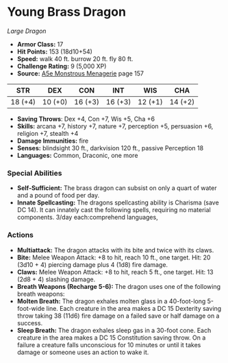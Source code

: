 # Young Brass Dragon

*Large* *Dragon*

- **Armor Class:** 17
- **Hit Points:** 153 (18d10+54)
- **Speed:** walk 40 ft. burrow 20 ft. fly 80 ft.
- **Challenge Rating:** 9 (5,000 XP)
- **Source:** [A5e Monstrous Menagerie](https://enpublishingrpg.com/products/level-up-monstrous-menagerie-a5e) page 157

| STR | DEX | CON | INT | WIS | CHA |
| --- | --- | --- | --- | --- | --- |
| 18 (+4) | 10 (+0) | 16 (+3) | 16 (+3) | 12 (+1) | 14 (+2) |

- **Saving Throws**: Dex +4, Con +7, Wis +5, Cha +6
- **Skills:** arcana +7, history +7, nature +7, perception +5, persuasion +6, religion +7, stealth +4
- **Damage Immunities:** fire
- **Senses:** blindsight 30 ft., darkvision 120 ft., passive Perception 18
- **Languages:** Common, Draconic, one more

### Special Abilities

- **Self-Sufficient:** The brass dragon can subsist on only a quart of water and a pound of food per day.
- **Innate Spellcasting:** The dragons spellcasting ability is Charisma (save DC 14). It can innately cast the following spells, requiring no material components. 3/day each:comprehend languages,

### Actions

- **Multiattack:** The dragon attacks with its bite and twice with its claws.
- **Bite:** Melee Weapon Attack: +8 to hit, reach 10 ft., one target. Hit: 20 (3d10 + 4) piercing damage plus 4 (1d8) fire damage.
- **Claws:** Melee Weapon Attack: +8 to hit, reach 5 ft., one target. Hit: 13 (2d8 + 4) slashing damage.
- **Breath Weapons (Recharge 5-6):** The dragon uses one of the following breath weapons:
- **Molten Breath:** The dragon exhales molten glass in a 40-foot-long  5-foot-wide line. Each creature in the area makes a DC 15 Dexterity saving throw  taking 38 (11d6) fire damage on a failed save or half damage on a success.
- **Sleep Breath:** The dragon exhales sleep gas in a 30-foot cone. Each creature in the area makes a DC 15 Constitution saving throw. On a failure  a creature falls unconscious for 10 minutes or until it takes damage or someone uses an action to wake it.


